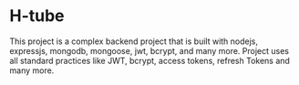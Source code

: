 # H-tube
This project is a complex backend project that is built with nodejs, expressjs, mongodb, mongoose, jwt, bcrypt, and many more.
Project uses all standard practices like JWT, bcrypt, access tokens, refresh Tokens and many more.
